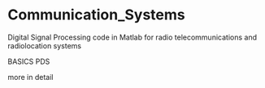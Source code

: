 # Communication_Systems
Digital Signal Processing code in Matlab for radio telecommunications and radiolocation systems

BASICS PDS




more in detail
